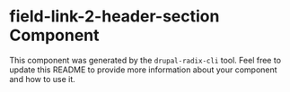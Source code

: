 # field-link-2-header-section Component

This component was generated by the `drupal-radix-cli` tool. Feel free to update this README to provide more information about your component and how to use it.